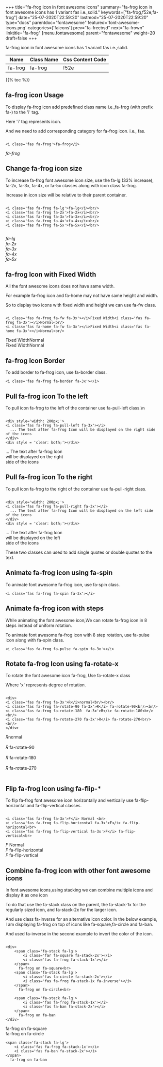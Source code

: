 +++
title="fa-frog icon in font awesome icons"
summary="fa-frog icon in font awesome icons has 1 variant fas i.e.,solid."
keywords=["fa-frog,f52e,fa-frog"]
date="25-07-2020T22:59:20"
lastmod="25-07-2020T22:59:20"
type="docs"
parentdoc="fontawesome"
featured='font-awesome-icons.png'
categories=['faicons']
prev="fa-freebsd"
next="fa-frown"
linktitle="fa-frog"
[menu.fontawesome]
parent="fontawesome"
weight=20
draft=false
+++


fa-frog icon in font awesome icons has 1 variant fas i.e.,solid.

<div class='table-responsive'><table class='table'><thead><tr><th>Name</th><th>Class Name</th><th>Css Content Code</th></tr></thead><tbody><tr><td>fa-frog</td><td>fa-frog</td><td>f52e</td></tr></tbody></table></div>


{{% toc %}}


## fa-frog icon Usage

To display fa-frog icon add predefined class name i.e.,fa-frog (with prefix fa-) to the 'i' tag.

Here 'i' tag represents icon.

And we need to add corresponding category for fa-frog icon. i.e., fas.


```

<i class='fas fa-frog'>fa-frog</i>
```

<i class='fas fa-frog'>fa-frog</i>




## Change fa-frog icon size
To increase fa-frog font awesome icon size, use the fa-lg (33% increase), fa-2x, fa-3x, fa-4x, or fa-5x classes along with icon class fa-frog.

Increase in icon size will be relative to their parent container. 

```

<i class='fas fa-frog fa-lg'>fa-lg</i><br/>
<i class='fas fa-frog fa-2x'>fa-2x</i><br/>
<i class='fas fa-frog fa-3x'>fa-3x</i><br/>
<i class='fas fa-frog fa-4x'>fa-4x</i><br/>
<i class='fas fa-frog fa-5x'>fa-5x</i><br/>
            
```

<i class='fas fa-frog fa-lg'>fa-lg</i><br/>
<i class='fas fa-frog fa-2x'>fa-2x</i><br/>
<i class='fas fa-frog fa-3x'>fa-3x</i><br/>
<i class='fas fa-frog fa-4x'>fa-4x</i><br/>
<i class='fas fa-frog fa-5x'>fa-5x</i><br/>
            



## fa-frog Icon with Fixed Width 

All the font awesome icons does not have same width.

For example fa-frog icon and fa-home may not have same height and width.

So to display two icons with fixed width and height we can use fa-fw class.


```

<i class='fas fa-frog fa-fw fa-3x'></i>Fixed Width<i class='fas fa-frog fa-3x'></i>Normal<br/>
<i class='fas fa-home fa-fw fa-3x'></i>Fixed Width<i class='fas fa-home fa-3x'></i>Normal<br/>
```

<i class='fas fa-frog fa-fw fa-3x'></i>Fixed Width<i class='fas fa-frog fa-3x'></i>Normal<br/>
<i class='fas fa-home fa-fw fa-3x'></i>Fixed Width<i class='fas fa-home fa-3x'></i>Normal<br/>



## fa-frog Icon Border 

To add border to fa-frog icon, use fa-border class.


```
<i class='fas fa-frog fa-border fa-3x'></i>

```
<i class='fas fa-frog fa-border fa-3x'></i>





## Pull fa-frog icon To the left

To pull icon fa-frog to the left of the container use fa-pull-left class.\n

```

<div style='width: 200px;'>
<i class='fas fa-frog fa-pull-left fa-3x'></i>
  ... The text after fa-frog Icon will be displayed on the right side of the icons
</div>
<div style = 'clear: both;'></div>
```

<div style='width: 200px;'>
<i class='fas fa-frog fa-pull-left fa-3x'></i>
  ... The text after fa-frog Icon will be displayed on the right side of the icons
</div>
<div style = 'clear: both;'></div>




## Pull fa-frog icon To the right
To pull icon fa-frog to the right of the container use fa-pull-right class.

```

<div style='width: 200px;'>
<i class='fas fa-frog fa-pull-right fa-3x'></i>
  ... The text after fa-frog Icon will be displayed on the left side of the icons
</div>
<div style = 'clear: both;'></div>
```

<div style='width: 200px;'>
<i class='fas fa-frog fa-pull-right fa-3x'></i>
  ... The text after fa-frog Icon will be displayed on the left side of the icons
</div>
<div style = 'clear: both;'></div>

These two classes can used to add single quotes or double quotes to the text.


## Animate fa-frog icon using fa-spin
To animate font awesome fa-frog icon, use fa-spin class.

```
<i class='fas fa-frog fa-spin fa-3x'></i>
```
<i class='fas fa-frog fa-spin fa-3x'></i>




## Animate fa-frog icon with steps
While animating the font awesome icon,We can rotate fa-frog icon in 8 steps instead of uniform rotation.

To animate font awesome fa-frog icon with 8 step rotation, use fa-pulse icon along with fa-spin class.


```
<i class='fas fa-frog fa-pulse fa-spin fa-3x'></i>

```
<i class='fas fa-frog fa-pulse fa-spin fa-3x'></i>





## Rotate fa-frog Icon using fa-rotate-x
To rotate the font awesome icon fa-frog, Use fa-rotate-x class

Where 'x' represents degree of rotation.


```

<div>
<i class='fas fa-frog fa-3x'>R</i>normal<br/><br/>
<i class='fas fa-frog fa-rotate-90 fa-3x'>R</i> fa-rotate-90<br/><br/> 
<i class='fas fa-frog fa-rotate-180  fa-3x'>R</i> fa-rotate-180<br/><br/> 
<i class='fas fa-frog fa-rotate-270 fa-3x'>R</i> fa-rotate-270<br/><br/>
</div>
```

<div>
<i class='fas fa-frog fa-3x'>R</i>normal<br/><br/>
<i class='fas fa-frog fa-rotate-90 fa-3x'>R</i> fa-rotate-90<br/><br/> 
<i class='fas fa-frog fa-rotate-180  fa-3x'>R</i> fa-rotate-180<br/><br/> 
<i class='fas fa-frog fa-rotate-270 fa-3x'>R</i> fa-rotate-270<br/><br/>
</div>




## Flip fa-frog Icon using fa-flip-*
To flip fa-frog font awesome icon horizontally and vertically use fa-flip-horizontal and fa-flip-vertical classes. 

```

<i class='fas fa-frog fa-3x'>F</i> Normal <br>
<i class='fas fa-frog fa-flip-horizontal fa-3x'>F</i> fa-flip-horizontal<br>
<i class='fas fa-frog fa-flip-vertical fa-3x'>F</i> fa-flip-vertical<br>
```

<i class='fas fa-frog fa-3x'>F</i> Normal <br>
<i class='fas fa-frog fa-flip-horizontal fa-3x'>F</i> fa-flip-horizontal<br>
<i class='fas fa-frog fa-flip-vertical fa-3x'>F</i> fa-flip-vertical<br>




## Combine fa-frog icon with other font awesome icons
In font awesome icons,using stacking we can combine multiple icons and display it as one icon 

To do that use the fa-stack class on the parent, the fa-stack-1x for the regularly sized icon, and fa-stack-2x for the larger icon.

And use class fa-inverse for an alternative icon color. 
In the below example, I am displaying fa-frog on top of icons like fa-square,fa-circle and fa-ban.

And used fa-inverse in the second example to invert the color of the icon.

```

<div>
    <span class='fa-stack fa-lg'>
        <i class='far fa-square fa-stack-2x'></i>
        <i class='fas fa-frog fa-stack-1x'></i>
    </span>
      fa-frog on fa-square<br>
    <span class='fa-stack fa-lg'>
        <i class='fas fa-circle fa-stack-2x'></i>
        <i class='fas fa-frog fa-stack-1x fa-inverse'></i>
    </span>
      fa-frog on fa-circle<br>

    <span class='fa-stack fa-lg'>
        <i class='fas fa-frog fa-stack-1x'></i>
        <i class='fas fa-ban fa-stack-2x'></i>
    </span>
      fa-frog on fa-ban
</div>
```

<div>
    <span class='fa-stack fa-lg'>
        <i class='far fa-square fa-stack-2x'></i>
        <i class='fas fa-frog fa-stack-1x'></i>
    </span>
      fa-frog on fa-square<br>
    <span class='fa-stack fa-lg'>
        <i class='fas fa-circle fa-stack-2x'></i>
        <i class='fas fa-frog fa-stack-1x fa-inverse'></i>
    </span>
      fa-frog on fa-circle<br>

    <span class='fa-stack fa-lg'>
        <i class='fas fa-frog fa-stack-1x'></i>
        <i class='fas fa-ban fa-stack-2x'></i>
    </span>
      fa-frog on fa-ban
</div>






